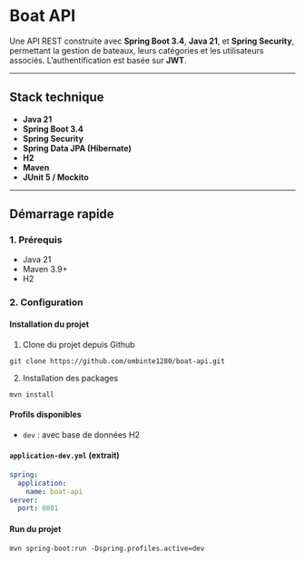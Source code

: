 # Boat API

Une API REST construite avec **Spring Boot 3.4**, **Java 21**, et **Spring Security**, permettant la gestion de bateaux, leurs catégories et les utilisateurs associés. L’authentification est basée sur **JWT**.

---

## Stack technique

- **Java 21**
- **Spring Boot 3.4**
- **Spring Security**
- **Spring Data JPA (Hibernate)**
- **H2**
- **Maven**
- **JUnit 5 / Mockito**

---

## Démarrage rapide

### 1. Prérequis

- Java 21
- Maven 3.9+
- H2

### 2. Configuration

#### Installation du projet

1. Clone du projet depuis Github

```
git clone https://github.com/ombinte1280/boat-api.git
```

2. Installation des packages

```
mvn install
```

#### Profils disponibles

- `dev` : avec base de données H2

#### `application-dev.yml` (extrait)

```yaml
spring:
  application:
    name: boat-api
server:
  port: 8081
```

#### Run du projet

```
mvn spring-boot:run -Dspring.profiles.active=dev
```